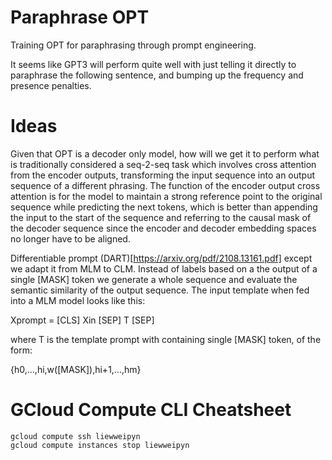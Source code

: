 # Paraphrase OPT

Training OPT for paraphrasing through prompt engineering.

It seems like GPT3 will perform quite well with just telling it directly to paraphrase the following sentence, and
bumping up the frequency and presence penalties.

# Ideas

Given that OPT is a decoder only model, how will we get it to perform what is traditionally considered a seq-2-seq task
which involves cross attention from the encoder outputs, transforming the input sequence into an output sequence of a
different phrasing. The function of the encoder output cross attention is for the model to maintain a strong reference
point to the original sequence while predicting the next tokens, which is better than appending the input to the start
of the sequence and referring to the causal mask of the decoder sequence since the encoder and decoder embedding spaces
no longer have to be aligned.

Differentiable prompt (DART)[https://arxiv.org/pdf/2108.13161.pdf] except we adapt it from MLM to CLM. Instead of labels
based on a the output of a single \[MASK\] token we generate a whole sequence and evaluate the semantic similarity of
the output sequence. The input template when fed into a MLM model looks like this:

Xprompt = [CLS] Xin [SEP] T [SEP]

where T is the template prompt with containing single [MASK] token, of the form:

{h0,...,hi,w([MASK]),hi+1,...,hm}

# GCloud Compute CLI Cheatsheet

```
gcloud compute ssh liewweipyn
gcloud compute instances stop liewweipyn
```